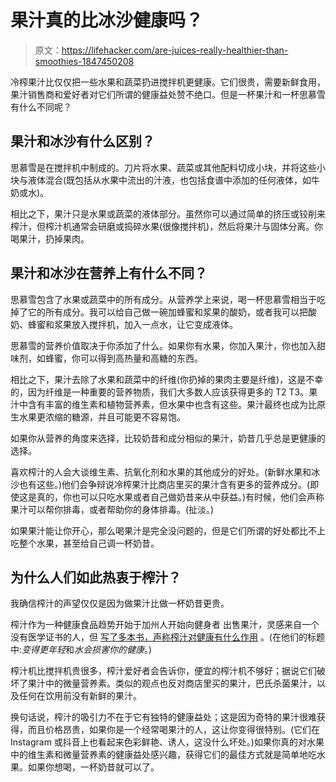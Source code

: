 # 果汁真的比冰沙健康吗？

> 原文：<https://lifehacker.com/are-juices-really-healthier-than-smoothies-1847450208>

冷榨果汁比仅仅把一些水果和蔬菜扔进搅拌机更健康。它们很贵，需要新鲜食用，果汁销售商和爱好者对它们所谓的健康益处赞不绝口。但是一杯果汁和一杯思慕雪有什么不同呢？



## 果汁和冰沙有什么区别？

思慕雪是在搅拌机中制成的。刀片将水果、蔬菜或其他配料切成小块，并将这些小块与液体混合(既包括从水果中流出的汁液，也包括食谱中添加的任何液体，如牛奶或水)。

相比之下，果汁只是水果或蔬菜的液体部分。虽然你可以通过简单的挤压或铰削来榨汁，但榨汁机通常会研磨或捣碎水果(很像搅拌机)，然后将果汁与固体分离。你喝果汁，扔掉果肉。

## 果汁和冰沙在营养上有什么不同？

思慕雪包含了水果或蔬菜中的所有成分。从营养学上来说，喝一杯思慕雪相当于吃掉了它的所有成分。我可以给自己做一碗加蜂蜜和浆果的酸奶，或者我可以把酸奶、蜂蜜和浆果放入搅拌机，加入一点水，让它变成液体。

思慕雪的营养价值取决于你添加了什么。如果你有水果，你加入果汁，你也加入甜味剂，如蜂蜜，你可以得到高热量和高糖的东西。

相比之下，果汁去除了水果和蔬菜中的纤维(你扔掉的果肉主要是纤维)，这是不幸的，因为纤维是一种重要的营养物质，我们大多数人应该获得更多的 T2 T3。果汁中含有丰富的维生素和植物营养素，但水果中也含有这些。果汁最终也成为比原生水果更浓缩的糖源，并且可能更不容易饱。

如果你从营养的角度来选择，比较奶昔和成分相似的果汁，奶昔几乎总是更健康的选择。

喜欢榨汁的人会大谈维生素、抗氧化剂和水果的其他成分的好处。(新鲜水果和冰沙也有这些。)他们会争辩说冷榨果汁比商店里买的果汁含有更多的营养成分。(即使这是真的，你也可以只吃水果或者自己做奶昔来从中获益。)有时候，他们会声称果汁可以帮你排毒，或者帮助你的身体排毒。(扯淡。)

如果果汁能让你开心，那么喝果汁是完全没问题的，但是它们所谓的好处都比不上吃整个水果，甚至给自己调一杯奶昔。

## 为什么人们如此热衷于榨汁？

我确信榨汁的声望仅仅是因为做果汁比做一杯奶昔更贵。

榨汁作为一种健康食品趋势开始于加州人开始向健身者 出售果汁，灵感来自一个没有医学证书的人，但 [写了多本书，声称榨汁对健康有什么作用](https://en.wikipedia.org/wiki/Norman_W._Walker) 。(在他们的标题中:*变得更年轻*和*水会损害你的健康*。)

榨汁机比搅拌机贵很多，榨汁爱好者会告诉你，便宜的榨汁机不够好；据说它们破坏了果汁中的微量营养素。类似的观点也反对商店里买的果汁，巴氏杀菌果汁，以及任何在饮用前没有新鲜的果汁。

换句话说，榨汁的吸引力不在于它有独特的健康益处；这是因为奇特的果汁很难获得，而且价格昂贵，如果你是一个经常喝果汁的人，这让你变得很特别。(它们在 Instagram 或抖音上也看起来色彩鲜艳、诱人，这没什么坏处。)如果你真的对水果中的维生素和微量营养素的健康益处感兴趣，获得它们的最佳方式就是简单地吃水果。如果你想喝，一杯奶昔就可以了。